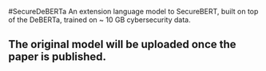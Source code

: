 #SecureDeBERTa
An extension language model to SecureBERT, built on top of the DeBERTa, trained on ~ 10 GB cybersecurity data.
## The original model will be uploaded once the paper is published.
